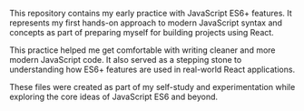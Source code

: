 This repository contains my early practice with JavaScript ES6+ features. It represents my first hands-on approach to modern JavaScript syntax and concepts as part of preparing myself for building projects using React.

This practice helped me get comfortable with writing cleaner and more modern JavaScript code. It also served as a stepping stone to understanding how ES6+ features are used in real-world React applications.

These files were created as part of my self-study and experimentation while exploring the core ideas of JavaScript ES6 and beyond.
